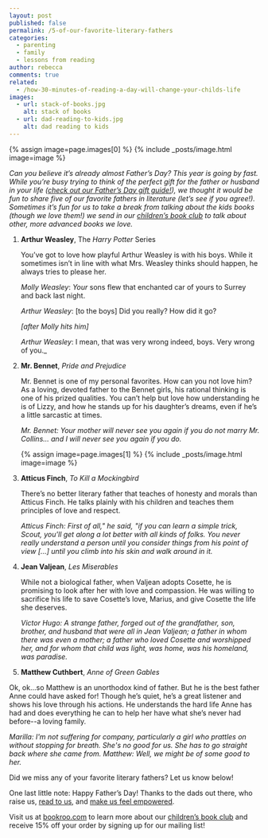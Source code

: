 ```yaml
---
layout: post
published: false
permalink: /5-of-our-favorite-literary-fathers
categories:
  - parenting
  - family
  - lessons from reading
author: rebecca
comments: true
related:
  - /how-30-minutes-of-reading-a-day-will-change-your-childs-life
images:
  - url: stack-of-books.jpg
    alt: stack of books
  - url: dad-reading-to-kids.jpg
    alt: dad reading to kids
---
```


{% assign image=page.images[0] %}
{% include _posts/image.html image=image %}

_Can you believe it’s already almost Father’s Day? This year is going by fast. While you’re busy trying to think of the perfect gift for the father or husband in your life ([check out our Father’s Day gift guide!](https://blog.bookroo.com/fathers-day-gift-guide "5 FATHER'S DAY GIFTS THAT ACTUALLY CELEBRATE FATHERHOOD")), we thought it would be fun to share five of our favorite fathers in literature (let’s see if you agree!). Sometimes it’s fun for us to take a break from talking about the kids books (though we love them!) we send in our [children’s book club](https://bookroo.com/ "Bookroo") to talk about other, more advanced books we love._ 

1. **Arthur Weasley**, The _Harry Potter_ Series

    You’ve got to love how playful Arthur Weasley is with his boys. While it sometimes isn’t in line with what Mrs. Weasley thinks should happen, he always tries to please her.

    _Molly Weasley_: *Your* sons flew that enchanted car of yours to Surrey and back last night. 
    
    _Arthur Weasley_: [to the boys] Did you really? How did it go? 
    
    _[after Molly hits him]_
    
    _Arthur Weasley_: I mean, that was very wrong indeed, boys. Very wrong of you._ 

2. **Mr. Bennet**, _Pride and Prejudice_
  
    Mr. Bennet is one of my personal favorites. How can you not love him? As a loving, devoted father to the Bennet girls, his rational thinking is one of his prized qualities. You can’t help but love how understanding he is of Lizzy, and how he stands up for his daughter’s dreams, even if he’s a little sarcastic at times.

    _Mr. Bennet: Your mother will never see you again if you do not marry Mr. Collins... and I will never see you again if you do._

    {% assign image=page.images[1] %}
    {% include _posts/image.html image=image %}

3. **Atticus Finch**, _To Kill a Mockingbird_

    There’s no better literary father that teaches of honesty and morals than Atticus Finch. He talks plainly with his children and teaches them principles of love and respect.

    _Atticus Finch: First of all," he said, "if you can learn a simple trick, Scout, you'll get along a lot better with all kinds of folks. You never really understand a person until you consider things from his point of view […] until you climb into his skin and walk around in it._​

4. **Jean Valjean**, _Les Miserables_

    While not a biological father, when Valjean adopts Cosette, he is promising to look after her with love and compassion. He was willing to sacrifice his life to save Cosette’s love, Marius, and give Cosette the life she deserves.

    _Victor Hugo: A strange father, forged out of the grandfather, son, brother, and husband that were all in Jean Valjean; a father in whom there was even a mother; a father who loved Cosette and worshipped her, and for whom that child was light, was home, was his homeland, was paradise._

5. **Matthew Cuthbert**, _Anne of Green Gables_

Ok, ok...so Matthew is an unorthodox kind of father. But he is the best father Anne could have asked for! Though he’s quiet, he’s a great listener and shows his love through his actions. He understands the hard life Anne has had and does everything he can to help her have what she’s never had before--a loving family.

_Marilla: I'm not suffering for company, particularly a girl who prattles on without stopping for breath. She's no good for us. She has to go straight back where she came from.
Matthew: Well, we might be of some good to her._

Did we miss any of your favorite literary fathers? Let us know below!
 
One last little note: Happy Father’s Day! Thanks to the dads out there, who raise us, [read to us](https://blog.bookroo.com/how-to-dad "#HOWTODAD"), and [make us feel empowered](https://blog.bookroo.com/thanks-dad "THANKS DAD"). 


Visit us at [bookroo.com](https://bookroo.com/ "Bookroo") to learn more about our [children’s book club](https://bookroo.com/) and receive 15% off your order by signing up for our mailing list!
